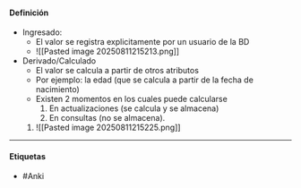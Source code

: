 #### Definición
- Ingresado:
	- El valor se registra explicitamente por un usuario de la BD
	- ![[Pasted image 20250811215213.png]]
- Derivado/Calculado
	- El valor se calcula a partir de otros atributos
	- Por ejemplo: la edad (que se calcula a partir de la fecha de nacimiento)
	- Existen 2 momentos en los cuales puede calcularse
		1. En actualizaciones (se calcula y se almacena)
		2. En consultas (no se almacena).
	1. ![[Pasted image 20250811215225.png]]
***
#### Etiquetas
- #Anki 